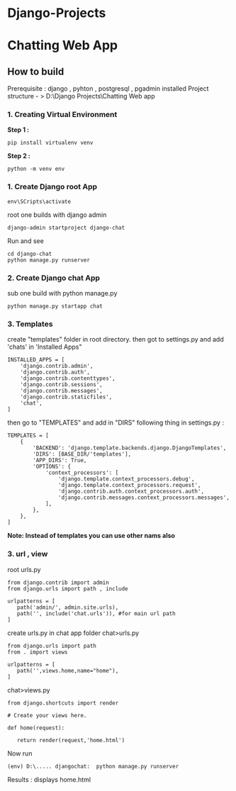 # Django-Projects
# Chatting Web App
## How to build 
Prerequisite : django , pyhton , postgresql , pgadmin installed
Project structure - > D:\Django Projects\Chatting Web app
### 1. Creating Virtual Environment 
**Step 1 :**
```
pip install virtualenv venv
```
**Step 2 :**
```
python -m venv env
```
### 1. Create Django root App
```
env\SCripts\activate
```
root one builds with django admin

```
django-admin startproject django-chat
```
Run and see
```
cd django-chat
python manage.py runserver
```
### 2. Create Django chat App
sub one build with python manage.py 
``` 
python manage.py startapp chat
```
### 3. Templates
create "templates" folder in root directory. then got to settings.py and add 'chats' in 'Installed Apps"
``` 
INSTALLED_APPS = [
    'django.contrib.admin',
    'django.contrib.auth',
    'django.contrib.contenttypes',
    'django.contrib.sessions',
    'django.contrib.messages',
    'django.contrib.staticfiles',
    'chat',
]
```
then go to "TEMPLATES" and add in "DIRS" following thing in settings.py :

``` 
TEMPLATES = [
    {
        'BACKEND': 'django.template.backends.django.DjangoTemplates',
        'DIRS': [BASE_DIR/'templates'],
        'APP_DIRS': True,
        'OPTIONS': {
            'context_processors': [
                'django.template.context_processors.debug',
                'django.template.context_processors.request',
                'django.contrib.auth.context_processors.auth',
                'django.contrib.messages.context_processors.messages',
            ],
        },
    },
] 
```
**Note: Instead of templates you can use other nams also**
### 3. url , view 
root urls.py
 ```  
from django.contrib import admin
from django.urls import path , include

urlpatterns = [
    path('admin/', admin.site.urls),
    path('', include('chat.urls')), #for main url path
]
```
create urls.py in chat app folder
chat>urls.py

 ```
from django.urls import path
from . import views

urlpatterns = [
    path('',views.home,name="home"),
]

 ```
chat>views.py

 ```
 from django.shortcuts import render

# Create your views here.

def home(request):

    return render(request,'home.html')
 ```
 
 Now run 
 
  ```
  (env) D:\..... djangochat:  python manage.py runserver
  ```
  
  Results :  displays home.html
